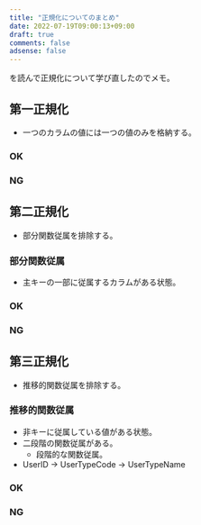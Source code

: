 ```yaml
---
title: "正規化についてのまとめ"
date: 2022-07-19T09:00:13+09:00
draft: true
comments: false
adsense: false
---
```


を読んで正規化について学び直したのでメモ。

## 第一正規化

- 一つのカラムの値には一つの値のみを格納する。

### OK

### NG

## 第二正規化

- 部分関数従属を排除する。

### 部分関数従属

- 主キーの一部に従属するカラムがある状態。

### OK

### NG

## 第三正規化

- 推移的関数従属を排除する。

### 推移的関数従属

- 非キーに従属している値がある状態。
- 二段階の関数従属がある。
    - 段階的な関数従属。
- UserID -> UserTypeCode -> UserTypeName

### OK

### NG
